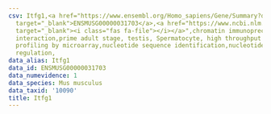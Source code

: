 ```yaml
---
csv: Itfg1,<a href="https://www.ensembl.org/Homo_sapiens/Gene/Summary?db=core;g=ENSMUSG00000031703"
  target="_blank">ENSMUSG00000031703</a>,<a href="https://www.ncbi.nlm.nih.gov/pubmed/23834426"
  target="_blank"><i class="fas fa-file"></i></a>",chromatin immunoprecipitation assay,direct
  interaction,prime adult stage, testis, Spermatocyte, high throughput transcription
  profiling by microarray,nucleotide sequence identification,nucleotide sequence identification,transcriptional
  regulation,
data_alias: Itfg1
data_id: ENSMUSG00000031703
data_numevidence: 1
data_species: Mus musculus
data_taxid: '10090'
title: Itfg1
---
```

